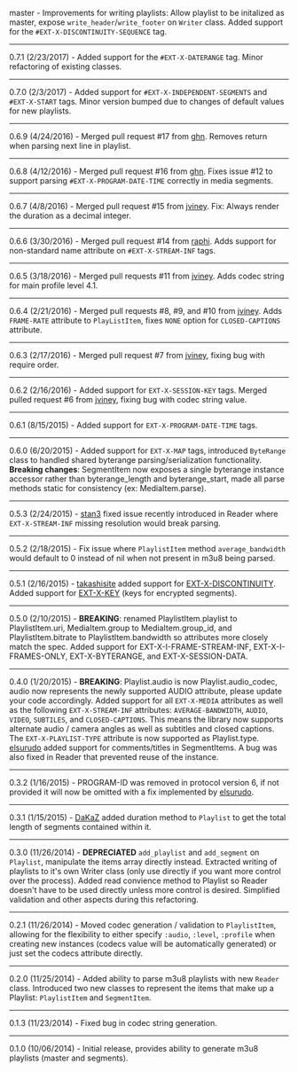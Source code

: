 master - Improvements for writing playlists: Allow playlist to be initalized as master, expose `write_header`/`write_footer` on `Writer` class. Added support for the `#EXT-X-DISCONTINUITY-SEQUENCE` tag.

***

0.7.1 (2/23/2017) - Added support for the `#EXT-X-DATERANGE` tag. Minor refactoring of existing classes.

***

0.7.0 (2/3/2017) - Added support for `#EXT-X-INDEPENDENT-SEGMENTS` and `#EXT-X-START` tags. Minor version bumped due to changes of default values for new playlists.

***

0.6.9 (4/24/2016) - Merged pull request #17 from [ghn](https://github.com/ghn). Removes return when parsing next line in playlist.

***

0.6.8 (4/12/2016) - Merged pull request #16 from [ghn](https://github.com/ghn). Fixes issue #12 to support parsing `#EXT-X-PROGRAM-DATE-TIME` correctly in media segments.

***

0.6.7 (4/8/2016) - Merged pull request #15 from [jviney](https://github.com/jviney). Fix: Always render the duration as a decimal integer.

***

0.6.6 (3/30/2016) - Merged pull request #14 from [raphi](https://github.com/raphi). Adds support for non-standard name attribute on `#EXT-X-STREAM-INF` tags.

***

0.6.5 (3/18/2016) - Merged pull requests #11 from [jviney](https://github.com/jviney). Adds codec string for main profile level 4.1.

***

0.6.4 (2/21/2016) - Merged pull requests #8, #9, and #10 from [jviney](https://github.com/jviney). Adds `FRAME-RATE` attribute to `PlayListItem`, fixes `NONE` option for `CLOSED-CAPTIONS` attribute.

***

0.6.3 (2/17/2016) - Merged pull request #7 from [jviney](https://github.com/jviney), fixing bug with require order.

***

0.6.2 (2/16/2016) - Added support for `EXT-X-SESSION-KEY` tags. Merged pulled request #6 from [jviney](https://github.com/jviney), fixing bug with codec string value.

***

0.6.1 (8/15/2015) - Added support for `EXT-X-PROGRAM-DATE-TIME` tags.

***

0.6.0 (6/20/2015) - Added support for `EXT-X-MAP` tags, introduced `ByteRange` class to handled shared byterange parsing/serialization functionality. **Breaking changes**: SegmentItem now exposes a single byterange instance accessor rather than byterange_length and byterange_start, made all parse methods static for consistency (ex: MediaItem.parse).

***

0.5.3 (2/24/2015) - [stan3](https://github.com/stan3) fixed issue recently introduced in Reader where `EXT-X-STREAM-INF` missing resolution would break parsing.

***

0.5.2 (2/18/2015) - Fix issue where `PlaylistItem` method `average_bandwidth` would default to 0 instead of nil when not present in m3u8 being parsed.

***

0.5.1 (2/16/2015) - [takashisite](https://github.com/takashisite) added support for [EXT-X-DISCONTINUITY](https://tools.ietf.org/html/draft-pantos-http-live-streaming-14#section-4.3.2.3). Added support for [EXT-X-KEY](https://tools.ietf.org/html/draft-pantos-http-live-streaming-14#section-4.3.2.4) (keys for encrypted segments).

***

0.5.0 (2/10/2015) - **BREAKING**: renamed PlaylistItem.playlist to PlaylistItem.uri, MediaItem.group to MediaItem.group_id, and PlaylistItem.bitrate to PlaylistItem.bandwidth so attributes more closely match the spec. Added support for EXT-X-I-FRAME-STREAM-INF, EXT-X-I-FRAMES-ONLY, EXT-X-BYTERANGE, and EXT-X-SESSION-DATA.

***

0.4.0 (1/20/2015) - **BREAKING**: Playlist.audio is now Playlist.audio_codec, audio now represents the newly supported AUDIO attribute, please update your code accordingly. Added support for all `EXT-X-MEDIA` attributes as well as the following `EXT-X-STREAM-INF` attributes: `AVERAGE-BANDWIDTH`, `AUDIO`, `VIDEO`, `SUBTILES`, and `CLOSED-CAPTIONS`. This means the library now supports alternate audio / camera angles as well as subtitles and closed captions. The `EXT-X-PLAYLIST-TYPE` attribute is now supported as Playlist.type. [elsurudo](https://github.com/elsurudo) added support for comments/titles in SegmentItems. A bug was also fixed in Reader that prevented reuse of the instance.
***

0.3.2 (1/16/2015) - PROGRAM-ID was removed in protocol version 6, if not provided it will now be omitted with a fix implemented by [elsurudo](https://github.com/elsurudo).

***

0.3.1 (1/15/2015) - [DaKaZ](https://github.com/DaKaZ) added duration method to `Playlist` to get the total length of segments contained within it.

***

0.3.0 (11/26/2014) - **DEPRECIATED** `add_playlist` and `add_segment` on `Playlist`, manipulate the items array directly instead. Extracted writing of playlists to it's own Writer class (only use directly if you want more control over the process). Added read convience method to Playlist so Reader doesn't have to be used directly unless more control is desired. Simplified validation and other aspects during this refactoring.

***

0.2.1 (11/26/2014) - Moved codec generation / validation to `PlaylistItem`, allowing for the flexibility to either specify `:audio`, `:level`, `:profile` when creating new instances (codecs value will be automatically generated) or just set the codecs attribute directly.

***

0.2.0 (11/25/2014) - Added ability to parse m3u8 playlists with new `Reader` class. Introduced two new classes to represent the items that make up a Playlist: `PlaylistItem` and `SegmentItem`.

***

0.1.3 (11/23/2014) - Fixed bug in codec string generation.

***

0.1.0 (10/06/2014) - Initial release, provides ability to generate m3u8 playlists (master and segments).
